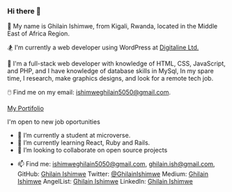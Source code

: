 ### Hi there 👋


<!-- **Ghilain/Ghilain** is a ✨ _special_ ✨ repository because its `README.md` (this file) appears on your GitHub profile. -->

<!-- Here are some ideas to get you started: -->

🌟 My name is Ghilain Ishimwe, from Kigali, Rwanda, located in the Middle East of Africa Region.

🏂 I'm currently a web developer using WordPress at [Digitaline Ltd.](https://digitaline.rw/) 

🔆 I'm a full-stack web developer with knowledge of HTML, CSS, JavaScript, and PHP, and I have knowledge of database skills in MySql, In my spare time, I research, make graphics designs, and look for a remote tech job.


🖱️ Find me on my email: ishimweghilain5050@gmail.com. 

[My Portifolio](https://ghilain.github.io/mobile-version-skeleton/)

 I'm open to new job oportunities

 - 🔭 I’m currently a student at microverse.
- 🌱 I’m currently learning React, Ruby and Rails.
- 👯 I’m looking to collaborate on open source projects
<!-- - 💬 Ask me about ... -->
- 📫 Find me: 
       ishimweghilain5050@gmail.com,
       ghilain.ish@gmail.com,
       GitHub: [Ghilain Ishimwe](https://github.com/Ghilain)
       Twitter: [@GhilainIshimwe](https://twitter.com/GhilainIshimwe)
       Medium: [Ghilain Ishimwe](	https://medium.com/@ghilain)
       AngelList: [Ghilain Ishimwe](https://angel.co/u/ghilain-ishimwe)
       LinkedIn: [Ghilain Ishimwe](https://www.linkedin.com/in/ghilain-ishimwe-067a5b1b4/)
<!-- - 😄 Pronouns: ... -->
<!-- - ⚡ Fun fact: ... -->
